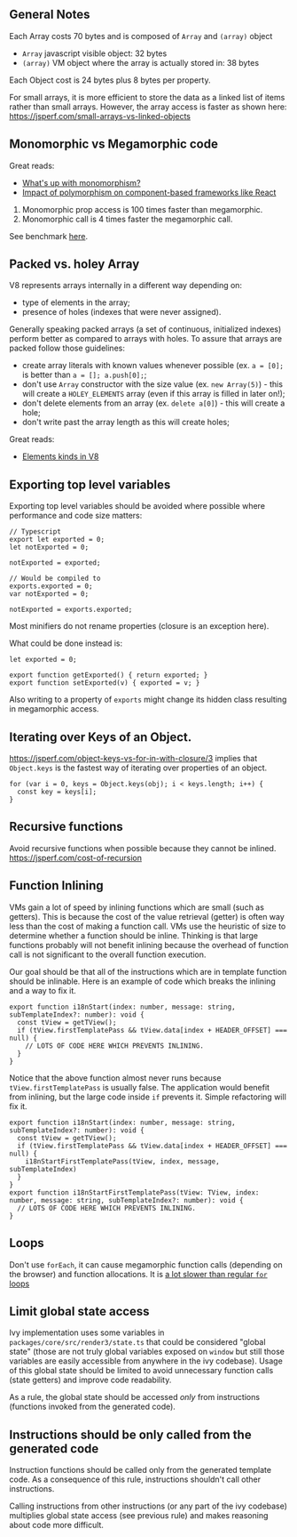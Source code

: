 
## General Notes

Each Array costs 70 bytes and is composed of `Array` and `(array)` object
  * `Array` javascript visible object: 32 bytes
  * `(array)` VM object where the array is actually stored in: 38 bytes

Each Object cost is 24 bytes plus 8 bytes per property.

For small arrays, it is more efficient to store the data as a linked list
of items rather than small arrays. However, the array access is faster as
shown here: https://jsperf.com/small-arrays-vs-linked-objects

## Monomorphic vs Megamorphic code

Great reads:
- [What's up with monomorphism?](http://mrale.ph/blog/2015/01/11/whats-up-with-monomorphism.html)
- [Impact of polymorphism on component-based frameworks like React](http://benediktmeurer.de/2018/03/23/impact-of-polymorphism-on-component-based-frameworks-like-react/)

1) Monomorphic prop access is 100 times faster than megamorphic.
2) Monomorphic call is 4 times faster the megamorphic call.

 See benchmark [here](https://jsperf.com/mono-vs-megamorphic-property-access).

## Packed vs. holey Array

V8 represents arrays internally in a different way depending on:
- type of elements in the array;
- presence of holes (indexes that were never assigned).

Generally speaking packed arrays (a set of continuous, initialized indexes) perform better as compared to arrays with holes. To assure that arrays are packed follow those guidelines:
* create array literals with known values whenever possible (ex. `a = [0];` is better than `a = []; a.push[0];`;
* don't use `Array` constructor with the size value (ex. `new Array(5)`) - this will create a `HOLEY_ELEMENTS` array (even if this array is filled in later on!);
* don't delete elements from an array (ex. `delete a[0]`) - this will create a hole;
* don't write past the array length as this will create holes;

Great reads:
- [Elements kinds in V8](https://v8.dev/blog/elements-kinds)

## Exporting top level variables

Exporting top level variables should be avoided where possible where performance
and code size matters:

```
// Typescript
export let exported = 0;
let notExported = 0;

notExported = exported;

// Would be compiled to
exports.exported = 0;
var notExported = 0;

notExported = exports.exported;
```

Most minifiers do not rename properties (closure is an exception here).

What could be done instead is:

```
let exported = 0;

export function getExported() { return exported; }
export function setExported(v) { exported = v; }
```

Also writing to a property of `exports` might change its hidden class resulting in megamorphic access.

## Iterating over Keys of an Object.

https://jsperf.com/object-keys-vs-for-in-with-closure/3 implies that `Object.keys` is the fastest way of iterating
over properties of an object.

```
for (var i = 0, keys = Object.keys(obj); i < keys.length; i++) {
  const key = keys[i];
}
```

## Recursive functions
Avoid recursive functions when possible because they cannot be inlined.
https://jsperf.com/cost-of-recursion

## Function Inlining

VMs gain a lot of speed by inlining functions which are small (such as getters).
This is because the cost of the value retrieval (getter) is often way less than the cost of making a function call.
VMs use the heuristic of size to determine whether a function should be inline. 
Thinking is that large functions probably will not benefit inlining because the overhead of function call is not significant to the overall function execution.

Our goal should be that all of the instructions which are in template function should be inlinable. 
Here is an example of code which breaks the inlining and a way to fix it.

```
export function i18nStart(index: number, message: string, subTemplateIndex?: number): void {
  const tView = getTView();
  if (tView.firstTemplatePass && tView.data[index + HEADER_OFFSET] === null) {
    // LOTS OF CODE HERE WHICH PREVENTS INLINING.
  }
}
```

Notice that the above function almost never runs because `tView.firstTemplatePass` is usually false.
The application would benefit from inlining, but the large code inside `if` prevents it.
Simple refactoring will fix it.

```
export function i18nStart(index: number, message: string, subTemplateIndex?: number): void {
  const tView = getTView();
  if (tView.firstTemplatePass && tView.data[index + HEADER_OFFSET] === null) {
    i18nStartFirstTemplatePass(tView, index, message, subTemplateIndex)
  }
}
export function i18nStartFirstTemplatePass(tView: TView, index: number, message: string, subTemplateIndex?: number): void {
  // LOTS OF CODE HERE WHICH PREVENTS INLINING.
}
```

## Loops
Don't use `forEach`, it can cause megamorphic function calls (depending on the browser) and function allocations.
It is [a lot slower than regular `for` loops](https://jsperf.com/for-vs-foreach-misko)

## Limit global state access

Ivy implementation uses some variables in `packages/core/src/render3/state.ts` that could be considered "global state" (those are not truly global variables exposed on `window` but still those variables are easily accessible from anywhere in the ivy codebase). Usage of this global state should be limited to avoid unnecessary function calls (state getters) and improve code readability. 

As a rule, the global state should be accessed _only_ from instructions (functions invoked from the generated code). 

## Instructions should be only called from the generated code

Instruction functions should be called only from the generated template code. As a consequence of this rule, instructions shouldn't call other instructions.

Calling instructions from other instructions (or any part of the ivy codebase) multiplies global state access (see previous rule) and makes reasoning about code more difficult.